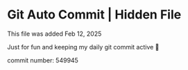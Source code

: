 # Git Auto Commit | Hidden File

This file was added Feb 12, 2025

Just for fun and keeping my daily git commit active 🤪

commit number: 549945
